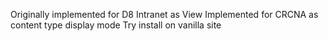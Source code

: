 Originally implemented for D8 Intranet as View
Implemented for CRCNA as content type display mode
Try install on vanilla site
